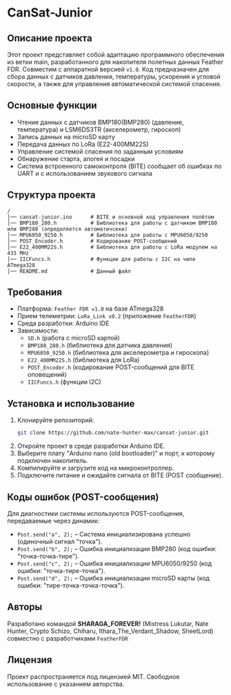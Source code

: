 # CanSat-Junior

## Описание проекта
Этот проект представляет собой адаптацию программного обеспечения из ветки main, разработанного для накопителя полетных данных Feather FDR. Совместим с аппаратной версией `v1.0`. Код предназначен для сбора данных с датчиков давления, температуры, ускорения и угловой скорости, а также для управления автоматической системой спасения.

## Основные функции
- Чтение данных с датчиков BMP180(BMP280) (давление, температура) и LSM6DS3TR (акселерометр, гироскоп)
- Запись данных на microSD карту
- Передача данных по LoRa (E22-400MM22S)
- Управление системой спасения по заданным условиям
- Обнаружение старта, апогея и посадки
- Система встроенного самоконтроля (BITE) сообщает об ошибках по UART и с использованием звукового сигнала

## Структура проекта
```
/
│── cansat-junior.ino      # BITE и основной код управления полётом
│── BMP180_280.h           # Библиотека для работы с датчиком BMP180 или BMP280 (определяется автоматичсеки)
│── MPU6050_9250.h         # Библиотека для работы с MPU6050/9250
│── POST_Encoder.h         # Кодирование POST-сообщений
│── E22_400MM22S.h         # Библиотека для работы с LoRa модулем на 433 MHz
│── IICFuncs.h             # Функции для работы с I2C на чипе ATmega328
│── README.md              # Данный файл
```

## Требования
- Платформа: `Feather FDR v1.0` на базе ATmega328
- Прием телеметрии: `LoRa_Link v0.2` (приложение `FeatherFDR`)
- Среда разработки: Arduino IDE
- Зависимости:
  - `SD.h` (работа с microSD картой)
  - `BMP180_280.h` (библиотека для датчика давления)
  - `MPU6050_9250.h` (библиотека для акселерометра и гироскопа)
  - `E22_400MM22S.h` (библиотека для LoRa)
  - `POST_Encoder.h` (кодирование POST-сообщений для BITE оповещений)
  - `IICFuncs.h` (функции I2C)

## Установка и использование
1. Клонируйте репозиторий:
   ```sh
   git clone https://github.com/nate-hunter-max/cansat-junior.git
   ```
2. Откройте проект в среде разработки Arduino IDE.
3. Выберите плату "Arduino nano (old bootloader)" и порт, к которому подключен накопитель. 
4. Компилируйте и загрузите код на микроконтроллер.
5. Подключите питание и ожидайте сигнала от BITE (POST сообщение).

## Коды ошибок (POST-сообщения)
Для диагностики системы используются POST-сообщения, передаваемые через динамик:
- `Post.send("a", 2);` – Система инициализирована успешно (одиночный сигнал "точка").
- `Post.send("b", 2);` – Ошибка инициализации BMP280 (код ошибки: "точка-точка-тире").
- `Post.send("c", 2);` – Ошибка инициализации MPU6050/9250 (код ошибки: "точка-тире-точка").
- `Post.send("d", 2);` – Ошибка инициализации microSD карты (код ошибки: "тире-точка-точка-точка").


## Авторы
Разработано командой **SHARAGA_FOREVER!** (Mistress Lukutar, Nate Hunter, Crypto Schizo, Chiharu, Ithara_The_Verdant_Shadow, SheetLord) совместно с разработчиками `FeatherFDR`

## Лицензия
Проект распространяется под лицензией MIT. Свободное использование с указанием авторства.
